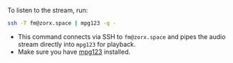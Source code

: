 To listen to the stream, run:
```bash
ssh -T fm@zorx.space | mpg123 -q -
```
- This command connects via SSH to `fm@zorx.space` and pipes the audio stream directly into `mpg123` for playback.
- Make sure you have [mpg123](https://www.mpg123.de/) installed.

